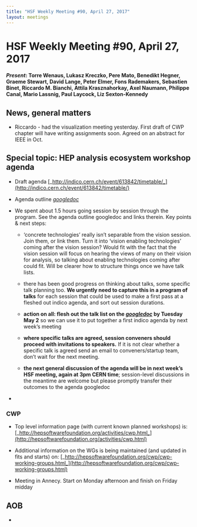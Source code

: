 ```yaml
---
title: "HSF Weekly Meeting #90, April 27, 2017"
layout: meetings
---
```


# HSF Weekly Meeting #90, April 27, 2017

#### _Present_: Torre Wenaus, Lukasz Kreczko, Pere Mato, Benedikt Hegner, Graeme Stewart, David Lange, Peter Elmer, Fons Rademakers, Sebastien Binet, Riccardo M. Bianchi, Attila Krasznahorkay, Axel Naumann, Philippe Canal, Mario Lassnig, Paul Laycock, Liz Sexton-Kennedy

## News, general matters

- Riccardo - had the visualization meeting yesterday. First draft of CWP chapter
  will have writing assignments soon. Agreed on an abstract for IEEE in Oct.

## Special topic: HEP analysis ecosystem workshop agenda

- Draft agenda
  [_http://indico.cern.ch/event/613842/timetable/_](http://indico.cern.ch/event/613842/timetable/)

- Agenda outline
  [_googledoc_](https://docs.google.com/document/d/1F2v4W5X216sXALToBTT-jT0fFkaIQhld2cqDnSqdv-I/edit?usp=sharing)

- We spent about 1.5 hours going session by session through the program. See the
  agenda outline googledoc and links therein. Key points & next steps:

  - ‘concrete technologies’ really isn’t separable from the vision session. Join
    them, or link them. Turn it into ‘vision enabling technologies’ coming after
    the vision session? Would fit with the fact that the vision session will
    focus on hearing the views of many on their vision for analysis, so talking
    about enabling technologies coming after could fit. Will be clearer how to
    structure things once we have talk lists.

  - there has been good progress on thinking about talks, some specific talk
    planning too. **We urgently need to capture this in a program of talks** for
    each session that could be used to make a first pass at a fleshed out indico
    agenda, and sort out session durations.

  - **action on all: flesh out the talk list on the
    [_googledoc_](https://docs.google.com/document/d/1F2v4W5X216sXALToBTT-jT0fFkaIQhld2cqDnSqdv-I/edit?usp=sharing)
    by Tuesday May 2** so we can use it to put together a first indico agenda by
    next week’s meeting

  - **where specific talks are agreed, session conveners should proceed with
    invitations to speakers.** If it is not clear whether a specific talk is
    agreed send an email to conveners/startup team, don’t wait for the next
    meeting.

  - **the next general discussion of the agenda will be in next week’s HSF
    meeting, again at 3pm CERN time**; session-level discussions in the meantime
    are welcome but please promptly transfer their outcomes to the agenda
    googledoc

-

### CWP

- Top level information page (with current known planned workshops) is:
  [_http://hepsoftwarefoundation.org/activities/cwp.html_](http://hepsoftwarefoundation.org/activities/cwp.html)

- Additional information on the WGs is being maintained (and updated in fits and
  starts) on:
  [_http://hepsoftwarefoundation.org/cwp/cwp-working-groups.html_](http://hepsoftwarefoundation.org/cwp/cwp-working-groups.html)

- Meeting in Annecy. Start on Monday afternoon and finish on Friday midday

## AOB

-
